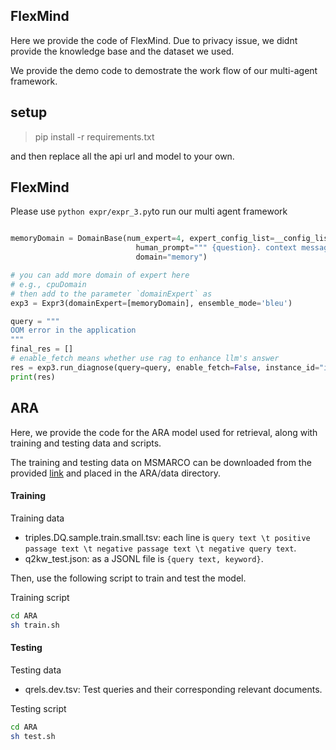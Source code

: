 ## FlexMind

Here we provide the code of FlexMind. Due to privacy issue, we didnt provide the knowledge base and the dataset we used.

We provide the demo code to demostrate the work flow of our multi-agent framework.

## setup 

> pip install -r requirements.txt

and then replace all the api url and model to your own.

## FlexMind

Please use `python expr/expr_3.py`to run our multi agent framework



```python

memoryDomain = DomainBase(num_expert=4, expert_config_list=__config_list__, system_prompt=MemoryAgentPrompt,
                            human_prompt=""" {question}. context message you may used \n \n {context} """,
                            domain="memory")

# you can add more domain of expert here
# e.g., cpuDomain 
# then add to the parameter `domainExpert` as 
exp3 = Expr3(domainExpert=[memoryDomain], ensemble_mode='bleu')

query = """
OOM error in the application
"""
final_res = []
# enable_fetch means whether use rag to enhance llm's answer
res = exp3.run_diagnose(query=query, enable_fetch=False, instance_id="instance_id", timestamp=1713867180)
print(res)

```

## ARA
Here, we provide the code for the ARA model used for retrieval, along with training and testing data and scripts.

The training and testing data on MSMARCO can be downloaded from the provided [link](https://drive.google.com/drive/folders/1M0CnRoy_SISNcKxfubOWu2JTUb5BYGjq?usp=sharing) and placed in the ARA/data directory. 

#### Training
Training data
* triples.DQ.sample.train.small.tsv: each line is `query text \t positive passage text \t negative passage text \t negative query text`. 
* q2kw_test.json: as a JSONL file is `{query text, keyword}`.

Then, use the following script to train and test the model.

Training script
```bash
cd ARA
sh train.sh
```
#### Testing
Testing data
* qrels.dev.tsv: Test queries and their corresponding relevant documents. 

Testing script
```bash
cd ARA
sh test.sh
```
